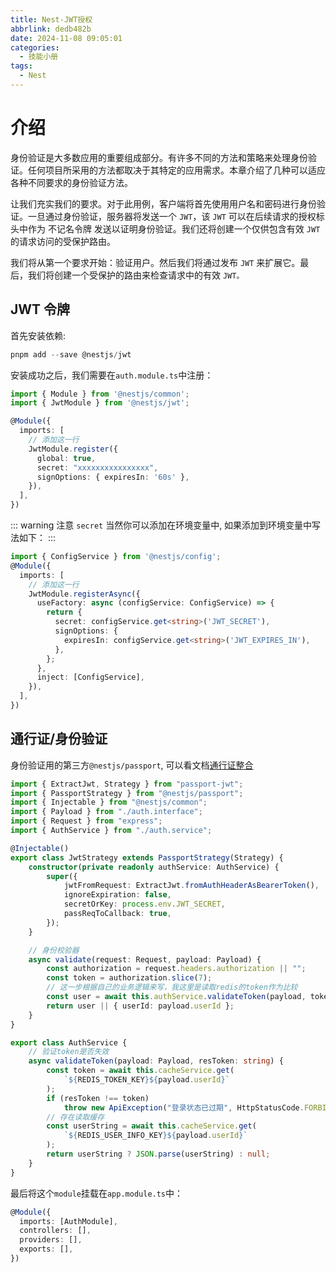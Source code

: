 ```yaml
---
title: Nest-JWT授权
abbrlink: dedb482b
date: 2024-11-08 09:05:01
categories:
  - 技能小册
tags:
  - Nest
---
```


# 介绍

身份验证是大多数应用的重要组成部分。有许多不同的方法和策略来处理身份验证。任何项目所采用的方法都取决于其特定的应用需求。本章介绍了几种可以适应各种不同要求的身份验证方法。

让我们充实我们的要求。对于此用例，客户端将首先使用用户名和密码进行身份验证。一旦通过身份验证，服务器将发送一个 `JWT`，该 `JWT` 可以在后续请求的授权标头中作为 不记名令牌 发送以证明身份验证。我们还将创建一个仅供包含有效 `JWT` 的请求访问的受保护路由。

我们将从第一个要求开始：验证用户。然后我们将通过发布 `JWT` 来扩展它。最后，我们将创建一个受保护的路由来检查请求中的有效 `JWT。`

## JWT 令牌

首先安装依赖:

```ts
pnpm add --save @nestjs/jwt

```

安装成功之后，我们需要在`auth.module.ts`中注册：

```ts
import { Module } from '@nestjs/common';
import { JwtModule } from '@nestjs/jwt';

@Module({
  imports: [
    // 添加这一行
    JwtModule.register({
      global: true,
      secret: "xxxxxxxxxxxxxxxx",
      signOptions: { expiresIn: '60s' },
    }),
  ],
})
```

::: warning 注意
`secret` 当然你可以添加在环境变量中, 如果添加到环境变量中写法如下：
:::

```ts
import { ConfigService } from '@nestjs/config';
@Module({
  imports: [
    // 添加这一行
    JwtModule.registerAsync({
      useFactory: async (configService: ConfigService) => {
        return {
          secret: configService.get<string>('JWT_SECRET'),
          signOptions: {
            expiresIn: configService.get<string>('JWT_EXPIRES_IN'),
          },
        };
      },
      inject: [ConfigService],
    }),
  ],
})
```

## 通行证/身份验证

身份验证用的第三方`@nestjs/passport`, 可以看文档[通行证整合](https://nest.nodejs.cn/security/authentication#%E9%80%9A%E8%A1%8C%E8%AF%81%E6%95%B4%E5%90%88)

```ts
import { ExtractJwt, Strategy } from "passport-jwt";
import { PassportStrategy } from "@nestjs/passport";
import { Injectable } from "@nestjs/common";
import { Payload } from "./auth.interface";
import { Request } from "express";
import { AuthService } from "./auth.service";

@Injectable()
export class JwtStrategy extends PassportStrategy(Strategy) {
	constructor(private readonly authService: AuthService) {
		super({
			jwtFromRequest: ExtractJwt.fromAuthHeaderAsBearerToken(),
			ignoreExpiration: false,
			secretOrKey: process.env.JWT_SECRET,
			passReqToCallback: true,
		});
	}

	// 身份校验器
	async validate(request: Request, payload: Payload) {
		const authorization = request.headers.authorization || "";
		const token = authorization.slice(7);
		// 这一步根据自己的业务逻辑来写，我这里是读取redis的token作为比较
		const user = await this.authService.validateToken(payload, token);
		return user || { userId: payload.userId };
	}
}
```

```ts
export class AuthService {
	// 验证token是否失效
	async validateToken(payload: Payload, resToken: string) {
		const token = await this.cacheService.get(
			`${REDIS_TOKEN_KEY}${payload.userId}`
		);
		if (resToken !== token)
			throw new ApiException("登录状态已过期", HttpStatusCode.FORBIDDEN);
		// 存在读取缓存
		const userString = await this.cacheService.get(
			`${REDIS_USER_INFO_KEY}${payload.userId}`
		);
		return userString ? JSON.parse(userString) : null;
	}
}
```

最后将这个`module`挂载在`app.module.ts`中：

```ts
@Module({
  imports: [AuthModule],
  controllers: [],
  providers: [],
  exports: [],
})
```

